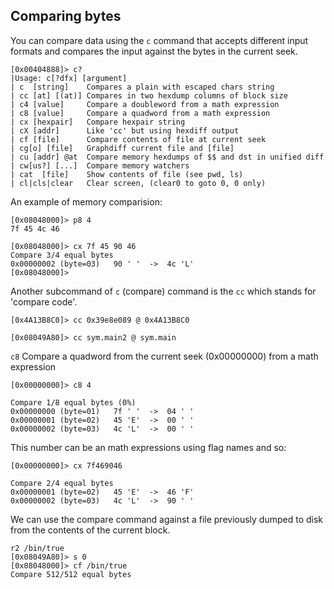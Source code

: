 ## Comparing bytes

You can compare data using the `c` command that accepts different input formats and compares the input against the bytes in the current seek.

    [0x00404888]> c?
    |Usage: c[?dfx] [argument]
    | c  [string]    Compares a plain with escaped chars string
    | cc [at] [(at)] Compares in two hexdump columns of block size
    | c4 [value]     Compare a doubleword from a math expression
    | c8 [value]     Compare a quadword from a math expression
    | cx [hexpair]   Compare hexpair string
    | cX [addr]      Like 'cc' but using hexdiff output
    | cf [file]      Compare contents of file at current seek
    | cg[o] [file]   Graphdiff current file and [file]
    | cu [addr] @at  Compare memory hexdumps of $$ and dst in unified diff
    | cw[us?] [...]  Compare memory watchers
    | cat  [file]    Show contents of file (see pwd, ls)
    | cl|cls|clear   Clear screen, (clear0 to goto 0, 0 only)
    
An example of memory comparision:

    [0x08048000]> p8 4
    7f 45 4c 46 
    
    [0x08048000]> cx 7f 45 90 46
    Compare 3/4 equal bytes
    0x00000002 (byte=03)   90 ' '  ->  4c 'L'
    [0x08048000]> 

Another subcommand of `c` (compare) command is the `cc` which stands for 'compare code'.

    [0x4A13B8C0]> cc 0x39e8e089 @ 0x4A13B8C0
    
    [0x08049A80]> cc sym.main2 @ sym.main

`c8` Compare a quadword from the current seek (0x00000000) from a math expression

    [0x00000000]> c8 4
    
    Compare 1/8 equal bytes (0%)
    0x00000000 (byte=01)   7f ' '  ->  04 ' '
    0x00000001 (byte=02)   45 'E'  ->  00 ' '
    0x00000002 (byte=03)   4c 'L'  ->  00 ' '


This number can be an math expressions using flag names and so:

    [0x00000000]> cx 7f469046
    
    Compare 2/4 equal bytes
    0x00000001 (byte=02)   45 'E'  ->  46 'F'
    0x00000002 (byte=03)   4c 'L'  ->  90 ' '



We can use the compare command against a file previously dumped to disk from the contents of the current block.

    r2 /bin/true
    [0x08049A80]> s 0
    [0x08048000]> cf /bin/true
    Compare 512/512 equal bytes
